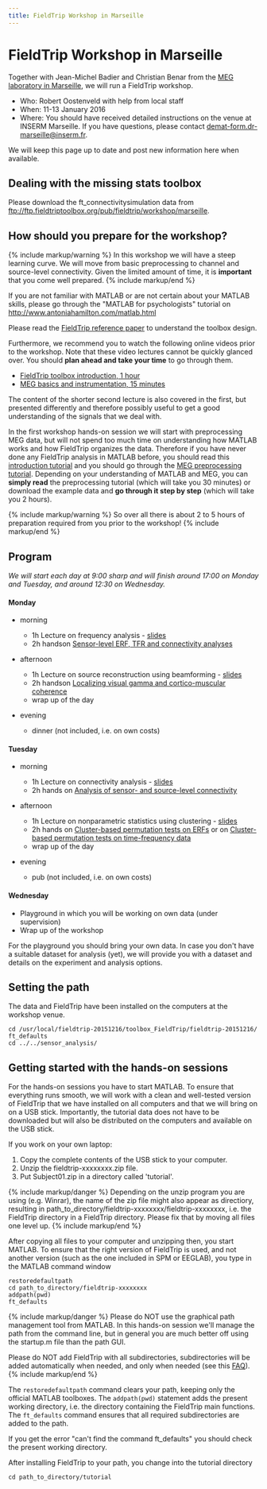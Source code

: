 ```yaml
---
title: FieldTrip Workshop in Marseille
---
```


# FieldTrip Workshop in Marseille

Together with Jean-Michel Badier and Christian Benar from the [MEG laboratory in Marseille](http://meg.univ-amu.fr/wiki/Main_Page), we will run a FieldTrip workshop.

-   Who: Robert Oostenveld with help from local staff
-   When: 11-13 January 2016
-   Where: You should have received detailed instructions on the venue at INSERM Marseille. If you have questions, please contact demat-form.dr-marseille@inserm.fr.

We will keep this page up to date and post new information here when available.

## Dealing with the missing stats toolbox

Please download the ft_connectivitysimulation data from ftp://ftp.fieldtriptoolbox.org/pub/fieldtrip/workshop/marseille.

## How should you prepare for the workshop?

{% include markup/warning %}
In this workshop we will have a steep learning curve. We will move from basic preprocessing to channel and source-level connectivity. Given the limited amount of time, it is **important** that you come well prepared.
{% include markup/end %}

If you are not familiar with MATLAB or are not certain about your MATLAB skills, please go through the "MATLAB for psychologists" tutorial on <http://www.antoniahamilton.com/matlab.html>

Please read the [FieldTrip reference paper](http://www.hindawi.com/journals/cin/2011/156869/) to understand the toolbox design.

Furthermore, we recommend you to watch the following online videos prior to the workshop. Note that these video lectures cannot be quickly glanced over. You should **plan ahead and take your time** to go through them.

-   [FieldTrip toolbox introduction, 1 hour](https://www.youtube.com/watch?v=eUVL_twWNdk)
-   [MEG basics and instrumentation, 15 minutes](https://www.youtube.com/watch?v=CPj4jJACeIs)

The content of the shorter second lecture is also covered in the first, but presented differently and therefore possibly useful to get a good understanding of the signals that we deal with.

In the first workshop hands-on session we will start with preprocessing MEG data, but will not spend too much time on understanding how MATLAB works and how FieldTrip organizes the data. Therefore if you have never done any FieldTrip analysis in MATLAB before, you should read this [introduction tutorial](/tutorial/introduction) and you should go through the [MEG preprocessing tutorial](/tutorial/eventrelatedaveraging). Depending on your understanding of MATLAB and MEG, you can **simply read** the preprocessing tutorial (which will take you 30 minutes) or download the example data and **go through it step by step** (which will take you 2 hours).

{% include markup/warning %}
So over all there is about 2 to 5 hours of preparation required from you prior to the workshop!
{% include markup/end %}

## Program

_We will start each day at 9:00 sharp and will finish around 17:00 on Monday and Tuesday, and around 12:30 on Wednesday._

#### Monday

-   morning

    -   1h Lecture on frequency analysis - [slides](/assets/pdf/workshop/marseille_frequency.pdf)
    -   2h handson [Sensor-level ERF, TFR and connectivity analyses](/tutorial/sensor_analysis)

-   afternoon

    -   1h Lecture on source reconstruction using beamforming - [slides](/assets/pdf/workshop/marseille_beamforming.pdf)
    -   2h handson [Localizing visual gamma and cortico-muscular coherence](/tutorial/beamformingextended)
    -   wrap up of the day

-   evening
    -   dinner (not included, i.e. on own costs)

#### Tuesday

-   morning

    -   1h Lecture on connectivity analysis - [slides](/assets/pdf/workshop/marseille_connectivity.pdf)
    -   2h hands on [Analysis of sensor- and source-level connectivity](/tutorial/connectivityextended)

-   afternoon

    -   1h Lecture on nonparametric statistics using clustering - [slides](/assets/pdf/workshop/marseille_statistics.pdf)
    -   2h hands on [Cluster-based permutation tests on ERFs](/tutorial/cluster_permutation_timelock) or on [Cluster-based permutation tests on time-frequency data](/tutorial/cluster_permutation_freq)
    -   wrap up of the day

-   evening
    -   pub (not included, i.e. on own costs)

#### Wednesday

-   Playground in which you will be working on own data (under supervision)
-   Wrap up of the workshop

For the playground you should bring your own data. In case you don't have a suitable dataset for analysis (yet), we will provide you with a dataset and details on the experiment and analysis options.

## Setting the path

The data and FieldTrip have been installed on the computers at the workshop venue.

    cd /usr/local/fieldtrip-20151216/toolbox_FieldTrip/fieldtrip-20151216/
    ft_defaults
    cd ../../sensor_analysis/

## Getting started with the hands-on sessions

For the hands-on sessions you have to start MATLAB. To ensure that everything runs smooth, we will work with a clean and well-tested version of FieldTrip that we have installed on all computers and that we will bring on on a USB stick. Importantly, the tutorial data does not have to be downloaded but will also be distributed on the computers and available on the USB stick.

If you work on your own laptop:

1.  Copy the complete contents of the USB stick to your computer.
2.  Unzip the fieldtrip-xxxxxxxx.zip file.
3.  Put Subject01.zip in a directory called 'tutorial'.

{% include markup/danger %}
Depending on the unzip program you are using (e.g. Winrar), the name of the zip file might also appear as directiory, resulting in path_to_directory/fieldtrip-xxxxxxxx/fieldtrip-xxxxxxxx, i.e. the FieldTrip directory in a FieldTrip directory. Please fix that by moving all files one level up.
{% include markup/end %}

After copying all files to your computer and unzipping then, you start MATLAB. To ensure that the right version of FieldTrip is used, and not another version (such as the one included in SPM or EEGLAB), you type in the MATLAB command window

    restoredefaultpath
    cd path_to_directory/fieldtrip-xxxxxxxx
    addpath(pwd)
    ft_defaults

{% include markup/danger %}
Please do NOT use the graphical path management tool from MATLAB. In this hands-on session we'll manage the path from the command line, but in general you are much better off using the startup.m file than the path GUI.

Please do NOT add FieldTrip with all subdirectories, subdirectories will be added automatically when needed, and only when needed (see this [FAQ](/faq/should_i_add_fieldtrip_with_all_subdirectories_to_my_matlab_path)).
{% include markup/end %}

The `restoredefaultpath` command clears your path, keeping only the official MATLAB toolboxes. The `addpath(pwd)` statement adds the present working directory, i.e. the directory containing the FieldTrip main functions. The `ft_defaults` command ensures that all required subdirectories are added to the path.

If you get the error "can't find the command ft_defaults" you should check the present working directory.

After installing FieldTrip to your path, you change into the tutorial directory

    cd path_to_directory/tutorial
